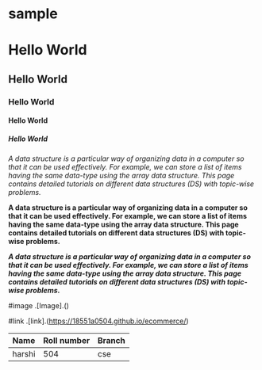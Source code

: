 # sample
# Hello World
## Hello World
### Hello World
#### Hello World
##### Hello World

*A data structure is a particular way of organizing data in a computer so that it can be used effectively. For example, we can store a list of items having the same data-type using the array data structure. This page contains detailed tutorials on different data structures (DS) with topic-wise problems.*

**A data structure is a particular way of organizing data in a computer so that it can be used effectively. For example, we can store a list of items having the same data-type using the array data structure. This page contains detailed tutorials on different data structures (DS) with topic-wise problems.**

***A data structure is a particular way of organizing data in a computer so that it can be used effectively. For example, we can store a list of items having the same data-type using the array data structure. This page contains detailed tutorials on different data structures (DS) with topic-wise problems.***


#image
.[Image].()

#link
.[link].(https://18551a0504.github.io/ecommerce/)

|  Name  |  Roll number |  Branch  |
|---------|-----------|--------|
|  harshi  | 504 | cse |
